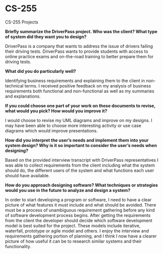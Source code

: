 # CS-255

CS-255 Projects

**Briefly summarize the DriverPass project. Who was the client? What type of system did they want you to design?**

DriverPass is a company that wants to address the issue of drivers failing their driving tests. DriverPass wants to provide students with access to online practice exams and on-the-road training to better prepare them for driving tests.

**What did you do particularly well?**

Identifying business requirements and explaining them to the client in non-technical terms. I received positive feedback on my analysis of business requirements both functional and non-functional as well as my summaries and explanations.

**If you could choose one part of your work on these documents to revise, what would you pick? How would you improve it?**

I would choose to revise my UML diagrams and improve on my designs.  I may have been able to choose more interesting activity or use case diagrams which would improve presentations.

**How did you interpret the user’s needs and implement them into your system design? Why is it so important to consider the user’s needs when designing?**

Based on the provided interview transcript with DriverPass representatives I was able to collect requirements from the client including what the system should do, the different users of the system and what functions each user should have available.

**How do you approach designing software? What techniques or strategies would you use in the future to analyze and design a system?**

In order to start developing a program or software, I need to have a clear picture of what features it must include and what should be avoided. There must be a process of unambiguous requirement gathering before any kind of software development process begins. After getting the requirements from the client the developer should decide which software development model is best suited for the project. These models include iterative, waterfall, prototype or agile model and others. I enjoy the interview and requirements gathering portion of planning, and I think I now have a clearer picture of how useful it can be to research similar systems and their functionality.
